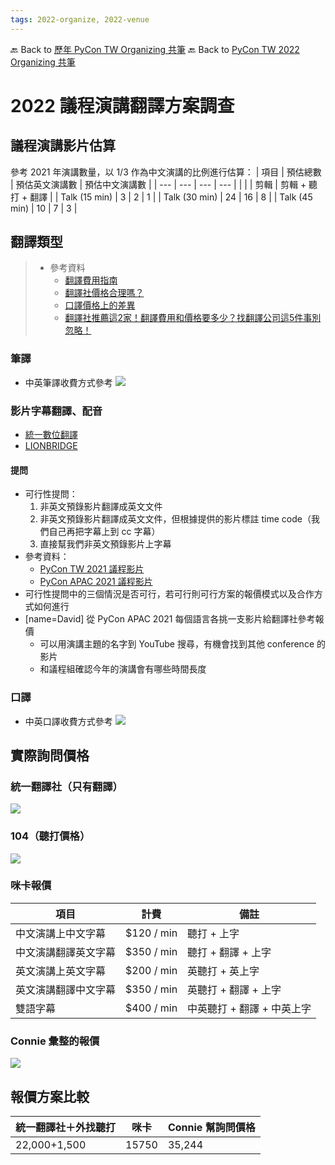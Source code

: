 ```yaml
---
tags: 2022-organize, 2022-venue
---
```


🔙 Back to [歷年 PyCon TW Organizing 共筆](/ryPr7SFyP/%2FHM5mHCFKQCu7-W5ea8ITcw%3Fview)
🔙 Back to [PyCon TW 2022 Organizing 共筆](/rkk3KQ_VY)

# 2022 議程演講翻譯方案調查

## 議程演講影片估算

參考 2021 年演講數量，以 1/3 作為中文演講的比例進行估算：
| 項目 | 預估總數 | 預估英文演講數 | 預估中文演講數 |
| --- | --- | --- | --- |
| | | 剪輯 | 剪輯 + 聽打 + 翻譯 |
| Talk (15 min) | 3 | 2 | 1 |
| Talk (30 min) | 24 | 16 | 8 |
| Talk (45 min) | 10 | 7 | 3 |

## 翻譯類型

> - 參考資料
>     - [翻譯費用指南](https://meetthetranslatorsblog.wordpress.com/2016/04/15/%E7%BF%BB%E8%AD%AF%E8%B2%BB%E7%94%A8%E5%8F%83%E8%80%83%E6%8C%87%E5%8D%97/)
>     - [翻譯社價格合理嗎？](https://cln-asia.com/2021/07/30/%E7%BF%BB%E8%AD%AF%E7%A4%BE%E6%9C%8D%E5%8B%99%E3%80%81%E5%83%B9%E6%A0%BC/)
>     - [口譯價格上的差異](https://www.pinchieh.com/index.php/translation-news-2/70-the-difference-of-interpreters)
>     - [翻譯社推薦這2家！翻譯費用和價格要多少？找翻譯公司這5件事別忽略！](https://jamesmoneymind.com/blog/post/304659299)


### 筆譯

- 中英筆譯收費方式參考
![](https://i.imgur.com/urrHuSl.jpg)

### 影片字幕翻譯、配音

- [統一數位翻譯](https://www.ptsgi.com/zhtw/multimedia-subtitling/)
- [LIONBRIDGE](https://www.lionbridge.com/zh-hant/content-transformation-services/multimedia-localization/)

#### 提問
- 可行性提問：
    1. 非英文預錄影片翻譯成英文文件
    2. 非英文預錄影片翻譯成英文文件，但根據提供的影片標註 time code（我們自己再把字幕上到 cc 字幕）
    3. 直接幫我們非英文預錄影片上字幕
- 參考資料：
    - [PyCon TW 2021 議程影片](https://youtu.be/d1iXJBlKl9c)
    - [PyCon APAC 2021 議程影片](https://www.youtube.com/c/PyConThailand/playlists)
- 可行性提問中的三個情況是否可行，若可行則可行方案的報價模式以及合作方式如何進行
- [name=David] 從 PyCon APAC 2021 每個語言各挑一支影片給翻譯社參考報價
    - 可以用演講主題的名字到 YouTube 搜尋，有機會找到其他 conference 的影片
    - 和議程組確認今年的演講會有哪些時間長度

### 口譯

- 中英口譯收費方式參考
![](https://i.imgur.com/iZLs6fA.png)

## 實際詢問價格

### 統一翻譯社（只有翻譯）

![](https://i.imgur.com/tSh9v1e.png)
### 104（聽打價格）
![](https://i.imgur.com/G4HDGsf.png)

### 咪卡報價

| 項目 | 計費 | 備註 |
| -------- | -------- | -------- |
| 中文演講上中文字幕 | $120 / min | 聽打 + 上字 |
| 中文演講翻譯英文字幕 | $350 / min | 聽打 + 翻譯 + 上字 |
| 英文演講上英文字幕 | $200 / min | 英聽打 + 英上字 |
| 英文演講翻譯中文字幕 | $350 / min | 英聽打 + 翻譯 + 上字 |
| 雙語字幕 | $400 / min | 中英聽打 + 翻譯 + 中英上字 |

### Connie 彙整的報價

![](https://i.imgur.com/pHGdvM5.png)

## 報價方案比較

| 統一翻譯社＋外找聽打 | 咪卡 | Connie 幫詢問價格 |
| -------- | -------- | -------- |
| 22,000+1,500     | 15750      | 35,244    |


